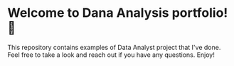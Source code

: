 # Welcome to Dana Analysis portfolio! 📑

This repository contains examples of Data Analyst project that I've done. Feel free to take a look and reach out if you have any questions. Enjoy!
